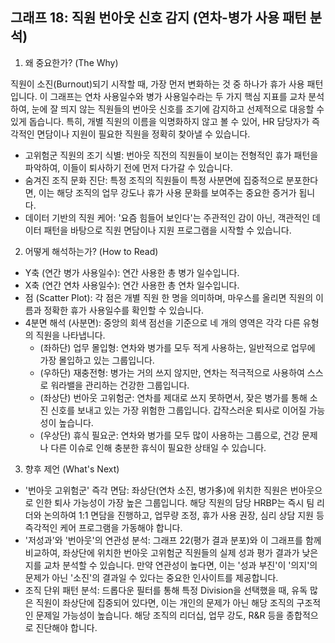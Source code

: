 ## 그래프 18: 직원 번아웃 신호 감지 (연차-병가 사용 패턴 분석)

1. 왜 중요한가? (The Why)

직원이 소진(Burnout)되기 시작할 때, 가장 먼저 변화하는 것 중 하나가 휴가 사용 패턴입니다. 이 그래프는 연차 사용일수와 병가 사용일수라는 두 가지 핵심 지표를 교차 분석하여, 눈에 잘 띄지 않는 직원들의 번아웃 신호를 조기에 감지하고 선제적으로 대응할 수 있게 돕습니다. 특히, 개별 직원의 이름을 익명화하지 않고 볼 수 있어, HR 담당자가 즉각적인 면담이나 지원이 필요한 직원을 정확히 찾아낼 수 있습니다.

- 고위험군 직원의 조기 식별: 번아웃 직전의 직원들이 보이는 전형적인 휴가 패턴을 파악하여, 이들이 퇴사하기 전에 먼저 다가갈 수 있습니다.
- 숨겨진 조직 문화 진단: 특정 조직의 직원들이 특정 사분면에 집중적으로 분포한다면, 이는 해당 조직의 업무 강도나 휴가 사용 문화를 보여주는 중요한 증거가 됩니다.
- 데이터 기반의 직원 케어: '요즘 힘들어 보인다'는 주관적인 감이 아닌, 객관적인 데이터 패턴을 바탕으로 직원 면담이나 지원 프로그램을 시작할 수 있습니다.

2. 어떻게 해석하는가? (How to Read)

- Y축 (연간 병가 사용일수): 연간 사용한 총 병가 일수입니다.
- X축 (연간 연차 사용일수): 연간 사용한 총 연차 일수입니다.
- 점 (Scatter Plot): 각 점은 개별 직원 한 명을 의미하며, 마우스를 올리면 직원의 이름과 정확한 휴가 사용일수를 확인할 수 있습니다.
- 4분면 해석 (사분면): 중앙의 회색 점선을 기준으로 네 개의 영역은 각각 다른 유형의 직원을 나타냅니다.
    - (좌하단) 업무 몰입형: 연차와 병가를 모두 적게 사용하는, 일반적으로 업무에 가장 몰입하고 있는 그룹입니다.
    - (우하단) 재충전형: 병가는 거의 쓰지 않지만, 연차는 적극적으로 사용하여 스스로 워라밸을 관리하는 건강한 그룹입니다.
    - (좌상단) 번아웃 고위험군: 연차를 제대로 쓰지 못하면서, 잦은 병가를 통해 소진 신호를 보내고 있는 가장 위험한 그룹입니다. 갑작스러운 퇴사로 이어질 가능성이 높습니다.
    - (우상단) 휴식 필요군: 연차와 병가를 모두 많이 사용하는 그룹으로, 건강 문제나 다른 이슈로 인해 충분한 휴식이 필요한 상태일 수 있습니다.

3. 향후 제언 (What's Next)

- '번아웃 고위험군' 즉각 면담: 좌상단(연차 소진, 병가多)에 위치한 직원은 번아웃으로 인한 퇴사 가능성이 가장 높은 그룹입니다. 해당 직원의 담당 HRBP는 즉시 팀 리더와 논의하여 1:1 면담을 진행하고, 업무량 조정, 휴가 사용 권장, 심리 상담 지원 등 즉각적인 케어 프로그램을 가동해야 합니다.
- '저성과'와 '번아웃'의 연관성 분석: 그래프 22(평가 결과 분포)와 이 그래프를 함께 비교하여, 좌상단에 위치한 번아웃 고위험군 직원들의 실제 성과 평가 결과가 낮은지를 교차 분석할 수 있습니다. 만약 연관성이 높다면, 이는 '성과 부진'이 '의지'의 문제가 아닌 '소진'의 결과일 수 있다는 중요한 인사이트를 제공합니다.
- 조직 단위 패턴 분석: 드롭다운 필터를 통해 특정 Division을 선택했을 때, 유독 많은 직원이 좌상단에 집중되어 있다면, 이는 개인의 문제가 아닌 해당 조직의 구조적인 문제일 가능성이 높습니다. 해당 조직의 리더십, 업무 강도, R&R 등을 종합적으로 진단해야 합니다.